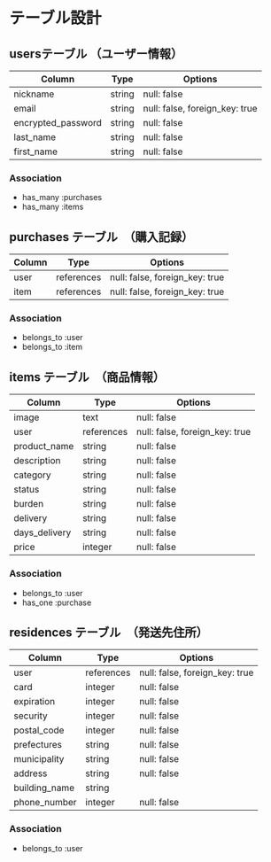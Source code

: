 # テーブル設計

## usersテーブル （ユーザー情報）

| Column             | Type   | Options                        |
| --------           | ------ | ------------------------------ |
| nickname           | string | null: false                    |
| email              | string | null: false, foreign_key: true |
| encrypted_password | string | null: false                    |
| last_name          | string | null: false                    |
| first_name         | string | null: false                    |

### Association

- has_many :purchases
- has_many :items

## purchases テーブル　（購入記録）

| Column | Type       | Options                        |
| ------ | ---------- | ------------------------------ |
| user   | references | null: false, foreign_key: true |
| item   | references | null: false, foreign_key: true |
### Association

- belongs_to :user
- belongs_to :item

## items テーブル　（商品情報）

| Column       | Type       | Options                        |
| ------------ | ---------- | ------------------------------ |
| image        | text       | null: false                    |
| user         | references | null: false, foreign_key: true |
| product_name | string     | null: false                    |
| description  | string     | null: false                    |
| category     | string     | null: false                    |
| status       | string     | null: false                    |
| burden       | string     | null: false                    |
| delivery     | string     | null: false                    |
| days_delivery| string     | null: false                    | 
| price        | integer    | null: false                    |

### Association  

- belongs_to :user
- has_one :purchase
## residences テーブル　（発送先住所）

| Column        | Type       | Options                        |
| ------------- | ---------- | ------------------------------ |
| user          | references | null: false, foreign_key: true |
| card          | integer    | null: false                    |
| expiration    | integer    | null: false                    |
| security      | integer    | null: false                    |
| postal_code   | integer    | null: false                    |
| prefectures   | string     | null: false                    |
| municipality  | string     | null: false                    |
| address       | string     | null: false                    |
| building_name | string     |                                |
| phone_number  | integer    | null: false                    |

### Association

- belongs_to :user